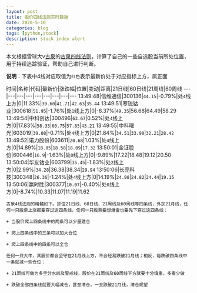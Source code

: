 ```yaml
---
layout: post
title: 股价四线法则实时数据
date: 2020-5-10
categories: blog
tags: [python,stock]
description: stock index alert
---
```



本文根据雪球大v[古泉](https://xueqiu.com/u/7148646888)的[古泉四线法则](https://xueqiu.com/7148646888/130498192)，计算了自己的一些自选股当前所处位置，用于持续追踪验证，帮助自己进行判断。

**说明**：下表中4线对应取值为`红色`表示最新价处于对应指标上方，属正面

时间|名称|代码|最新价|涨跌幅|位置|变动|距离|21日线|60日线|21周线|60周线
---|---|---|---|---|---|---|---|---
13:49:48|信维通信|300136|`44.15`|-0.79%|处`4`线上方|0|11.33%|`39.60`|`41.71`|`42.63`|`35.44`
13:49:51|寒锐钴业|300618|`51.95`|-1.76%|处`1`线上方|0|-8.37%|`49.35`|56.68|64.49|58.29
13:49:54|中科创达|300496|`63.67`|0.52%|处`4`线上方|0|17.83%|`58.35`|`60.75`|`57.85`|`43.21`
13:49:55|中科曙光|603019|`39.08`|-0.71%|处`4`线上方|0|21.84%|`34.51`|`33.90`|`32.21`|`28.42`
13:49:52|诺力股份|603611|`20.68`|1.03%|处`4`线上方|0|14.89%|`18.05`|`18.58`|`18.09`|`17.32`
13:50:01|金证股份|600446|`16.9`|-1.63%|处`0`线上方|0|-9.89%|17.22|18.48|19.12|20.50
13:50:04|华友钴业|603799|`35.45`|-1.83%|处`2`线上方|0|2.99%|`34.28`|36.38|38.34|`29.94`
13:50:06|长亮科技|300348|`26.36`|-1.24%|处`4`线上方|0|14.19%|`24.98`|`24.82`|`24.44`|`19.15`
13:50:06|赢时胜|300377|`10.07`|-0.40%|处`0`线上方|0|-8.74%|10.33|11.07|11.19|11.62

```
古泉4线法则的精髓如下。抓住21日线、60日线、21周线及60周线等四条线，外加21月线，任何一只股票上涨都要穿过这四条线，任何一只股票要想爆雷也要先下穿过这四条线：

+ 当股价爬上四条线中的两条可以少量建仓

+ 爬上四条线中的三条可以加大仓位

+ 爬上四条线中的四条可以全仓

任何一只大牛，其股价都会坚守在21月线上方，不会轻易跌破21月线；相反，每跌破四条线中一条就减一些仓位：

+ 21周线可做为多空分水岭及警戒线，股价在21周线及60周线下方就要十分慎重，多看少做

+ 跌破全部四条线就要大幅减仓，甚至清仓，一旦跌破21月线，清仓观望
```